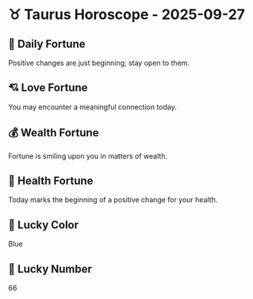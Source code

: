 # ♉ Taurus Horoscope - 2025-09-27

## 🎯 Daily Fortune

Positive changes are just beginning; stay open to them.

## 💘 Love Fortune

You may encounter a meaningful connection today.

## 💰 Wealth Fortune

Fortune is smiling upon you in matters of wealth.

## 🌱 Health Fortune

Today marks the beginning of a positive change for your health.

## 🎨 Lucky Color

Blue

## 🔢 Lucky Number

66
